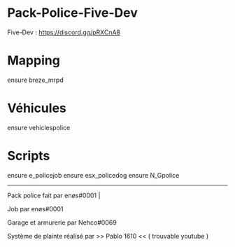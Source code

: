 # Pack-Police-Five-Dev

Five-Dev : https://discord.gg/pRXCnA8



# Mapping

ensure breze_mrpd

# Véhicules

ensure vehiclespolice

# Scripts

ensure e_policejob
ensure esx_policedog
ensure N_Gpolice



_____________

Pack police fait par enøs#0001 |

Job par enøs#0001

Garage et armurerie par Nehco#0069 

Système de plainte réalisé par >> Pablo 1610 << ( trouvable youtube )


 
